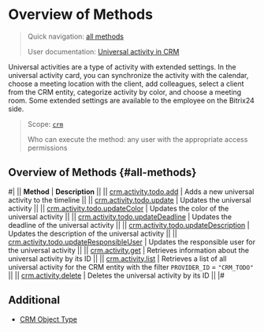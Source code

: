 # Overview of Methods

> Quick navigation: [all methods](#all-methods) 
> 
> User documentation: [Universal activity in CRM](https://helpdesk.bitrix24.com/open/21064046/)

Universal activities are a type of activity with extended settings. In the universal activity card, you can synchronize the activity with the calendar, choose a meeting location with the client, add colleagues, select a client from the CRM entity, categorize activity by color, and choose a meeting room. Some extended settings are available to the employee on the Bitrix24 side.

> Scope: [`crm`](../../../../scopes/permissions.md)
>
> Who can execute the method: any user with the appropriate access permissions

## Overview of Methods {#all-methods}

#|
|| **Method** | **Description** ||
|| [crm.activity.todo.add](./crm-activity-todo-add.md) | Adds a new universal activity to the timeline ||
|| [crm.activity.todo.update](./crm-activity-todo-update.md) | Updates the universal activity ||
|| [crm.activity.todo.updateColor](./crm-activity-todo-update-color.md) | Updates the color of the universal activity ||
|| [crm.activity.todo.updateDeadline](./crm-activity-todo-update-deadline.md) | Updates the deadline of the universal activity ||
|| [crm.activity.todo.updateDescription](./crm-activity-todo-update-description.md) | Updates the description of the universal activity ||
|| [crm.activity.todo.updateResponsibleUser](./crm-activity-todo-update-responsible-user.md) | Updates the responsible user for the universal activity ||
|| [crm.activity.get](../activity-base/crm-activity-get.md) | Retrieves information about the universal activity by its ID ||
|| [crm.activity.list](../activity-base/crm-activity-list.md) | Retrieves a list of all universal activity for the CRM entity with the filter `PROVIDER_ID` = `"CRM_TODO"` ||
|| [crm.activity.delete](../activity-base/crm-activity-delete.md) | Deletes the universal activity by its ID ||
|#

## Additional

- [CRM Object Type](../../../data-types.md#object_type)